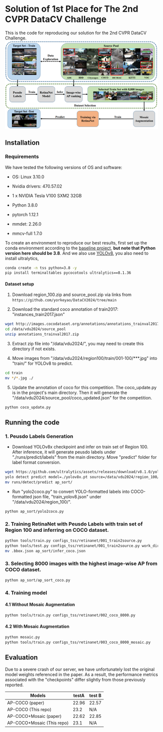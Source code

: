 # Solution of 1st Place for The 2nd CVPR DataCV Challenge 

This is the code for reproducing our solution for the 2nd CVPR DataCV Challenge.
![My Image](assets/framework.png)
## Installation
### Requirements

We have tested the following versions of OS and software:
- OS: Linux 3.10.0
- Nvidia drivers: 470.57.02
- 1 x NVIDIA Tesla V100 SXM2 32GB

- Python 3.8.0
- pytorch 1.12.1
- mmdet: 2.26.0
- mmcv-full 1.7.0

To create an environment to reproduce our best results, first set up the conda environment according to the [baseline project](https://github.com/yorkeyao/DataCV2024), **but note that Python version here should be 3.8**.  And we also use [YOLOv8](https://github.com/ultralytics/ultralytics), you also need to install ultralytics,

```bash
conda create -n tss python=3.8 -y
pip install terminaltables pycocotools ultralytics==8.1.36 
```

#### Dataset setup

1. Download region_100.zip and source_pool.zip via links from  `https://github.com/yorkeyao/DataCV2024/tree/main`

2. Download the standard coco annotation of train2017: "instances_train2017.json"
```bash
wget http://images.cocodataset.org/annotations/annotations_trainval2017.zip -O /data/vdu2024/source_pool/annotations_trainval2017.zip 
cd /data/vdu2024/source_pool
unzip annotations_trainval2017.zip
```

3. Extract zip file into "/data/vdu2024/", you may need to create this directory if not exists.

4. Move images from "/data/vdu2024/region100/train/001-100/***.jpg" into "train/" for YOLOv8 to predict.
```bash
cd train
mv */*.jpg ./
```

5. Update the annotation of coco for this competition. The coco_update.py is in the project's main directory. Then it will generate the "/data/vdu2024/source_pool/coco_updated.json" for the competition.

```bash
python coco_update.py
```

## Running the code

### 1. Peusdo Labels Generation
- Download YOLOv8x checkpoint and infer on train set of Region 100. After inference, it will generate peusdo labels under "./runs/predict/labels" from the main directory. Move "predict" folder for label format conversion.
```bash
wget https://github.com/ultralytics/assets/releases/download/v8.1.0/yolov8x.pt
yolo detect predict model=./yolov8x.pt source=/data/vdu2024/region_100/train conf=0.1 imgsz=1280 save_txt=True classes=[2,5,7] save=False
mv runs/detect/predict ap_sort/
```

- Run "yolo2coco.py" to convert YOLO-formatted labels into COCO-formatted json file, "train_yolov8.json" under "/data/vdu2024/region_100/".
```bash
python ap_sort/yolo2coco.py
```

### 2. Training RetinaNet with Peusdo Labels with train set of Region 100 and inferring on COCO dataset.
```bash
python tools/train.py configs_tss/retinanet/001_train2source.py
python tools/test.py configs_tss/retinanet/001_train2source.py work_dirs/001_train2source/latest.pth --format-only --options "jsonfile_prefix=./"
mv .bbox.json ap_sort/infer_coco.json
```

### 3. Selecting 8000 images with the highest image-wise AP from COCO dataset.
```bash
python ap_sort/ap_sort_coco.py 
```

### 4. Training model
#### 4.1 Without Mosaic Augmentation
```bash
python tools/train.py configs_tss/retinanet/002_coco_8000.py
```
#### 4.2 With Mosaic Augmentation
```bash
python mosaic.py
python tools/train.py configs_tss/retinanet/003_coco_8000_mosaic.py
```


## Evaluation
Due to a severe crash of our server, we have unfortunately lost the original model weights referenced in the paper. As a result, the performance metrics associated with the "checkpoints" differ slightly from those previously reported.

| Models   |  testA   |  test B  |
|----------|----------|----------|
| AP-COCO (paper)  |22.96    |   22.57     |
| AP-COCO (This repo)    | 23.2     | N/A     |
| AP-COCO+Mosaic (paper)  |22.62     |   22.85     |
| AP-COCO+Mosaic (This repo)    | 23.1     | N/A     |
